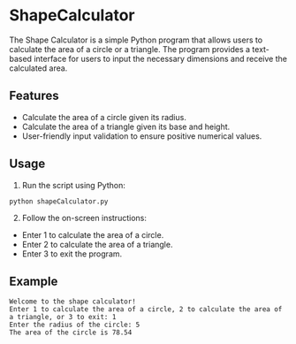 # ShapeCalculator
The Shape Calculator is a simple Python program that allows users to calculate the area of a circle or a triangle. The program provides a text-based interface for users to input the necessary dimensions and receive the calculated area.

## Features
* Calculate the area of a circle given its radius.
* Calculate the area of a triangle given its base and height.
* User-friendly input validation to ensure positive numerical values.

## Usage
1. Run the script using Python:
```
python shapeCalculator.py
```
2. Follow the on-screen instructions:
* Enter 1 to calculate the area of a circle.
* Enter 2 to calculate the area of a triangle.
* Enter 3 to exit the program.

## Example
```
Welcome to the shape calculator!
Enter 1 to calculate the area of a circle, 2 to calculate the area of a triangle, or 3 to exit: 1
Enter the radius of the circle: 5
The area of the circle is 78.54
```
